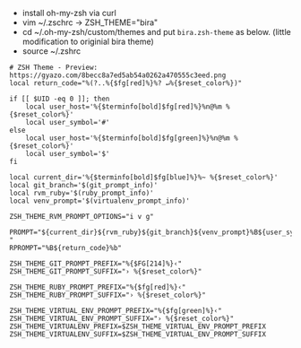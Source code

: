 * install oh-my-zsh via curl
* vim ~/.zschrc -> ZSH_THEME="bira"
* cd ~/.oh-my-zsh/custom/themes and put `bira.zsh-theme` as below. (little modification to originial bira theme)
* source ~/.zshrc

```
# ZSH Theme - Preview: https://gyazo.com/8becc8a7ed5ab54a0262a470555c3eed.png
local return_code="%(?..%{$fg[red]%}%? ↵%{$reset_color%})"

if [[ $UID -eq 0 ]]; then
    local user_host='%{$terminfo[bold]$fg[red]%}%n@%m %{$reset_color%}'
    local user_symbol='#'
else
    local user_host='%{$terminfo[bold]$fg[green]%}%n@%m %{$reset_color%}'
    local user_symbol='$'
fi

local current_dir='%{$terminfo[bold]$fg[blue]%}%~ %{$reset_color%}'
local git_branch='$(git_prompt_info)'
local rvm_ruby='$(ruby_prompt_info)'
local venv_prompt='$(virtualenv_prompt_info)'

ZSH_THEME_RVM_PROMPT_OPTIONS="i v g"

PROMPT="${current_dir}${rvm_ruby}${git_branch}${venv_prompt}%B${user_symbol}%b "
RPROMPT="%B${return_code}%b"

ZSH_THEME_GIT_PROMPT_PREFIX="%{$FG[214]%}‹"
ZSH_THEME_GIT_PROMPT_SUFFIX="› %{$reset_color%}"

ZSH_THEME_RUBY_PROMPT_PREFIX="%{$fg[red]%}‹"
ZSH_THEME_RUBY_PROMPT_SUFFIX="› %{$reset_color%}"

ZSH_THEME_VIRTUAL_ENV_PROMPT_PREFIX="%{$fg[green]%}‹"
ZSH_THEME_VIRTUAL_ENV_PROMPT_SUFFIX="› %{$reset_color%}"
ZSH_THEME_VIRTUALENV_PREFIX=$ZSH_THEME_VIRTUAL_ENV_PROMPT_PREFIX
ZSH_THEME_VIRTUALENV_SUFFIX=$ZSH_THEME_VIRTUAL_ENV_PROMPT_SUFFIX
```
